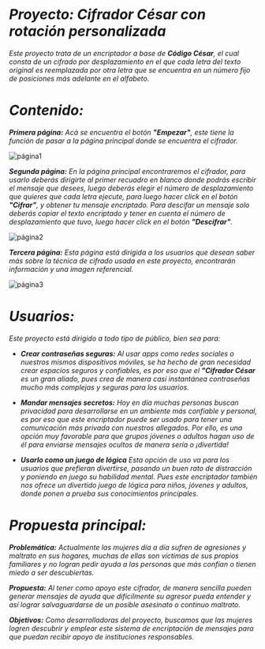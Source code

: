 # ***Proyecto: Cifrador César con rotación personalizada***

_Este proyecto trata de un encriptador a base de **Código César**, el cual consta de un
cifrado por desplazamiento en el que cada letra del texto original es reemplazada por otra letra que se encuentra en un número fijo de posiciones más adelante en el alfabeto._

# ***Contenido:***

_**Primera página:** Acá se encuentra el botón **"Empezar"**, este tiene la función de pasar a la página principal donde se encuentra el cifrador._

![página1](https://user-images.githubusercontent.com/93207686/143282429-94681b84-c435-4eb2-8d70-b835dfbebcd8.png)

_**Segunda página:** En la página principal encontraremos el cifrador, para usarlo deberás dirigirte al primer recuadro en blanco donde podrás escribir el mensaje que
desees, luego deberás elegir el número de desplazamiento que quieres que cada letra ejecute, para luego hacer click en el botón **"Cifrar"**, y obtener tu mensaje
encriptado. Para descifar un mensaje solo deberás copiar el texto encriptado y tener en cuenta el número de desplazamiento que tuvo, luego hacer click en el botón **"Descifrar"**._

![página2](https://user-images.githubusercontent.com/93207686/143283000-578a7f60-ac76-4913-aaba-ace64e084a57.png)

_**Tercera página:** Esta página está dirigida a los usuarios que desean saber más sobre la técnica de cifrado usada en este proyecto, encontrarán información y una imagen
referencial._

![página3](https://user-images.githubusercontent.com/93207686/143283258-d73b0426-fe6f-427b-86f1-283556277d58.png)

# ***Usuarios:***

_Este proyecto está dirigido a todo tipo de público, bien sea para:_

- _**Crear contraseñas seguras:** Al usar apps como redes sociales o nuestros mismos dispositivos móviles, se ha hecho de gran necesidad crear espacios seguros y confiables, es por eso que el **"Cifrador César** es un gran aliado, pues crea de manera casi instantánea contraseñas mucho más complejas y seguras para los usuarios._

- _**Mandar mensajes secretos:** Hoy en día muchas personas buscan privacidad para desarrollarse en un ambiente más confiable y personal, es por eso que este encriptador puede ser usado para tener una comunicación más privada con nuestros allegados. Por ello, es una opción muy favorable para que grupos jóvenes o adultos hagan uso de él para enviarse mensajes ocultos de manera sería o ¡divertida!_

- _**Usarlo como un juego de lógica** Esta opción de uso va para los usuarios que prefieran divertirse, pasando un buen rato de distracción y poniendo en juego su habilidad mental. Pues este encriptador también nos ofrece un divertido juego de lógica para niños, jóvenes y adultos, donde ponen a prueba sus conocimientos principales._

# ***Propuesta principal:***

***Problemática:***
_Actualmente las mujeres día a día sufren de agresiones y maltrato en sus hogares, muchas de ellas son víctimas de sus propios familiares y no logran pedir ayuda a las personas que más confían o tienen miedo a ser descubiertas._

***Propuesta:***
_Al tener como apoyo este cifrador, de manera sencilla pueden generar mensajes de ayuda que difícilmente su agresor pueda entender y así lograr salvaguardarse de un posible asesinato o continuo maltrato._

***Objetivos:***
_Como desarrolladoras del proyecto, buscamos que las mujeres logren descubrir y emplear este sistema de encriptación de mensajes para que puedan recibir apoyo de instituciones responsables._

















